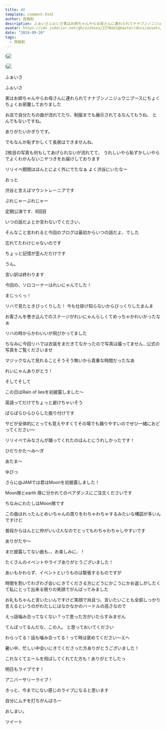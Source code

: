 ```yaml
---
title: #8
template: comment.html
author: 西條和
description: ふぁいさふぉいさ実はお姉ちゃんやらお母さんに連れられてナナブンノニジュウニブースにちょくちょくお邪魔しておりましたお店で...
avatar: https://cdn.jsdelivr.net/gh/zzzhxxx/227WiKi@master/docs/assets/photo/avatar/nagomi.jpg
date: "2019-09-20"
tags:
  - 西條和
---
```


!![](https://cdn.jsdelivr.net/gh/227WiKi/227WiKi-image@master/blog-image/nagomi-2019-09-20_1.jpg)

!![](https://cdn.jsdelivr.net/gh/227WiKi/227WiKi-image@master/blog-image/nagomi-2019-09-20_2.jpg)


















ふぁいさ







ふぉいさ










実はお姉ちゃんやらお母さんに連れられてナナブンノニジュウニブースにちょくちょくお邪魔しておりました









お店で自分たちの曲が流れてたり、制服までも展示されてるなんてもうね、
とんでもないですね。









ありがたいかぎりです。











でもなんか恥ずかしくて長居はできませんね、



2枚目の写真も何もしてあげられないが流れてて、 うれしいやら恥ずかしいやらでよくわかんないニヤつきをお届けしております













リリイベ期間はほんとによく外にでたなぁ
よく渋谷にいたなー

























おっと








渋谷と言えばマウントレーニアです







ぷれじゃーぷれじゃー







定期公演です、8回目

















いつの話だよとか言わないでください、






そんなこと言われると今回のブログは最初からいつの話だよ、でした










忘れてたわけじゃないのです

ちょっと記憶が歪んだだけです










うん。







言い訳は終わります














今回の、ソロコーナーはれいにゃんでした！










まじっくっ！












リハで見たときびっくりした！
今も仕掛け知らないからびっくりしたまんま














お客さんを巻き込んでのステージがれいにゃんらしくてめっちゃかわいかったなぁ












リハの時からかわいいが飛びかってました









ちなみに今回リハでは衣装をまだきてなかったので写真は撮ってません…公式の写真をご覧くださいませ

















マジックなんて見れることそうそう無いから貴重な時間だったなあ





れいにゃんありがとう！











そしてそして





この日はRain of liesを初披露しました〜



英語ってだけでちょっと避けちゃいそう









ぱらぱらひらひらした振り付けです






サビが全体的にとっても覚えやすくてその場でも踊りやすいのでぜひ一緒におどってください〜






リリイベでみなさんが踊ってくれたのほんとにうれしかったです！









ひだりかた〜み〜ぎ

あたま〜


ゆびっ











さらに@JAMでは君はMoonを初披露しました！









Moon隊とearth 隊に分かれてのペアダンスにご注文くださいです










ちなみにわたしはMoon隊です









この曲はれったんとめいちゃんの周りをわちゃわちゃするみたいな構図が多いんですけど




普段からほんとに仲がいい2人なのでとってもわちゃわちゃしやすいです






ありがたや〜













まだ披露してない曲も、、お楽しみに、！











たくさんのイベントやライブありがとうございました！









あいもかわらず、イベントというものは緊張するものですが






時間を割いてわざわざ会いにきてくださる方にどうにかこうにかお返しがしたくて私にとって出来る限りの笑顔でがんばってみました








お礼もちゃんと言いたいんですけど笑顔で尚且つ、言いたいことも全部しっかり言えるというのがわたしにはなかなかのハードルの高さなので








えっ話噛み合ってなくない？って思った方がいたらすみません







てんぱってるんだな、この人。
と思っておいてください








わらってる！話も噛み合ってる！って時は褒めてください〜えへ













暑い中、忙しい中会いにきてくださった方ありがとうございました！






これなくてエールを飛ばしてくれてた方も！ありがとでしたっ
















明日もライブです！









アニバーサリーライブ！











きっと、今までにない感じのライブになると思います










自分にムチを打ちがんばろー
















おしまい。


ツイート



